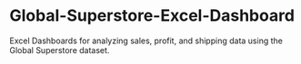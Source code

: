 # Global-Superstore-Excel-Dashboard
Excel Dashboards for analyzing sales, profit, and shipping data using the Global Superstore dataset.

